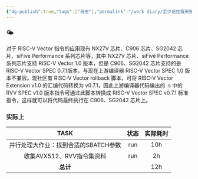```yaml
---
{"dg-publish":true,"tags":["日志"],"permalink":"/work diary/至少记住每天做了什么/2024-06-30：周日/","dgPassFrontmatter":true}
---
```


 ### 🌤

对于 RISC-V Vector 指令的应用现有 NX27V 芯片、C906 芯片、SG2042 芯片、siFive Performance 系列芯片等，其中 NX27V 芯片、siFive Performance 系列芯片支持 RISC-V Vector 1.0 版本，但是 C906、SG2042 芯片支持的是 RISC-V Vector SPEC 0.7.1版本，与现在上游编译器 RISC-V Vector SPEC 1.0 版本不兼容。现社区有 RISC-V Vector rollback 脚本，可将 RISC-V Vector Extension v1.0 的汇编代码转换为 v0.7.1，因此上游编译器代码编出的 .s 中的 RVV SPEC v1.0 版本指令可通过此脚本转换成 RISC-V Vector SPEC v0.7.1 标准指令，这样就可以将代码最终执行在 C906、SG2042 芯片上。





### 实际上

|         TASK          | 状态  | 实际耗时 |
| :-------------------: | :-: | :--: |
| 并行处理大作业：找到合适的SBATCH参数 | run | 10h  |
|   收集AVX512、RVV指令集资料   | run |  2h  |
|        **总计**         |     | 12h  |
